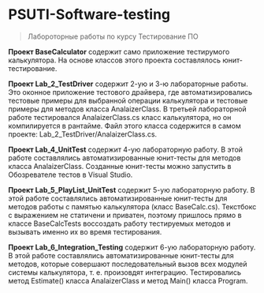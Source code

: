 # PSUTI-Software-testing
> Лабороторные работы по курсу Тестирование ПО

**Проект BaseCalculator** содержит само приложение тестирумого калькулятора. На основе классов этого проекта составлялось юнит-тестирование.

**Проект Lab_2_TestDriver** содержит 2-ую и 3-ю лабораторные работы. 
Это оконное приложение тестового драйвера, где автоматизировались тестовые примеры для выбранной операции калькулятора и тестовые примеры для методов класса AnalaizerClass. В третьей лабораторной работе тестировался AnalaizerClass.cs класс калькулятора, но он компилируется в рантайме. Файл этого класса содержится в самом проекте: Lab_2_TestDriver/AnalaizerClass.cs.

**Проект Lab_4_UnitTest** содержит 4-ую лабораторную работу. 
В этой работе составлялись автоматизированные юнит-тесты для методов класса AnalaizerClass. Созданные юнит-тесты можно запустить в Обозревателе тестов в Visual Studio.

**Проект Lab_5_PlayList_UnitTest** содержит 5-ую лабораторную работу. 
В этой работе составлялись автоматизированные юнит-тесты для методов работы с памятью калькулятора (класс BaseCalc.cs). Текстбокс с выражением не статичени и приватен, поэтому пришлось прямо в классе BaseCalcTests воссоздать работу тестируемых методов и вызывать именно их во время тестирования.

**Проект Lab_6_Integration_Testing** содержит 6-ую лабораторную работу. 
В этой работе составлялись автоматизированные юнит-тесты для методов, которые совершают последовательный вызов всех модулей системы калькулятора, т. е. произовдят интеграцию. Тестировались метод Estimate() класса AnalaizerClass и метод Main() класса Program.
